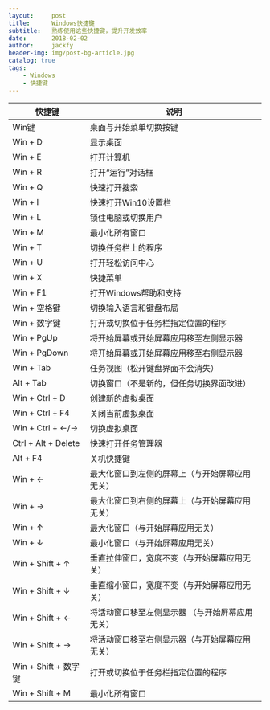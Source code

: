 ```yaml
---
layout:     post
title:      Windows快捷键
subtitle:   熟练使用这些快捷键，提升开发效率
date:       2018-02-02
author:     jackfy
header-img: img/post-bg-article.jpg
catalog: true
tags:
    - Windows
    - 快捷键
---
```


快捷键 | 说明 
---|---
Win键 | 桌面与开始菜单切换按键
Win + D | 显示桌面
Win + E | 打开计算机
Win + R | 打开“运行”对话框
Win + Q | 快速打开搜索
Win + I | 快速打开Win10设置栏
Win + L | 锁住电脑或切换用户
Win + M | 最小化所有窗口
Win + T | 切换任务栏上的程序
Win + U | 打开轻松访问中心
Win + X | 快捷菜单
Win + F1 | 打开Windows帮助和支持
Win + 空格键 | 切换输入语言和键盘布局
Win + 数字键 | 打开或切换位于任务栏指定位置的程序
Win + PgUp | 将开始屏幕或开始屏幕应用移至左侧显示器
Win + PgDown | 将开始屏幕或开始屏幕应用移至右侧显示器
Win + Tab | 任务视图（松开键盘界面不会消失）
Alt + Tab | 切换窗口（不是新的，但任务切换界面改进）
Win + Ctrl + D | 创建新的虚拟桌面
Win + Ctrl + F4 | 关闭当前虚拟桌面
Win + Ctrl + ←/→ | 切换虚拟桌面
Ctrl + Alt + Delete | 快速打开任务管理器
Alt + F4 | 关机快捷键
Win + ← | 最大化窗口到左侧的屏幕上（与开始屏幕应用无关）
Win + → | 最大化窗口到右侧的屏幕上（与开始屏幕应用无关）
Win + ↑ | 最大化窗口（与开始屏幕应用无关）
Win + ↓ | 最小化窗口（与开始屏幕应用无关）
Win + Shift + ↑ | 垂直拉伸窗口，宽度不变（与开始屏幕应用无关）
Win + Shift + ↓ | 垂直缩小窗口，宽度不变（与开始屏幕应用无关）
Win + Shift + ← | 将活动窗口移至左侧显示器 （与开始屏幕应用无关）
Win + Shift + → | 将活动窗口移至右侧显示器（与开始屏幕应用无关）
Win + Shift + 数字键 | 打开或切换位于任务栏指定位置的程序
Win + Shift + M | 最小化所有窗口
